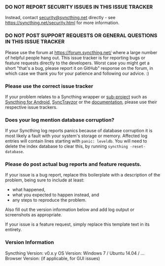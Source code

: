 ### DO NOT REPORT SECURITY ISSUES IN THIS ISSUE TRACKER

Instead, contact security@syncthing.net directly - see
https://syncthing.net/security.html for more information.

### DO NOT POST SUPPORT REQUESTS OR GENERAL QUESTIONS IN THIS ISSUE TRACKER

Please use the forum at https://forum.syncthing.net/ where a large number of
helpful people hang out. This issue tracker is for reporting bugs or feature
requests directly to the developers. Worst case you might get a short
"that's a bug, please report it on GitHub" response on the forum, in which
case we thank you for your patience and following our advice. :)

### Please use the correct issue tracker

If your problem relates to a Syncthing wrapper or [sub-project](https://github.com/syncthing) such as [Syncthing for Android](https://github.com/syncthing/syncthing-android/issues), [SyncTrayzor](https://github.com/canton7/synctrayzor) or the [documentation](https://github.com/syncthing/docs/issues), please use their respective issue trackers.

### Does your log mention database corruption?

If your Syncthing log reports panics because of database corruption it is most likely a fault with your system's storage or memory. Affected log entries will contain lines starting with `panic: leveldb`. You will need to delete the index database to clear this, by running `syncthing -reset-database`.

### Please do post actual bug reports and feature requests.

If your issue is a bug report, replace this boilerplate with a description
of the problem, being sure to include at least:

 - what happened,
 - what you expected to happen instead, and
 - any steps to reproduce the problem.

Also fill out the version information below and add log output or
screenshots as appropriate.

If your issue is a feature request, simply replace this template text in
its entirety.

### Version Information

Syncthing Version: v0.x.y
OS Version: Windows 7 / Ubuntu 14.04 / ...
Browser Version: (if applicable, for GUI issues)

